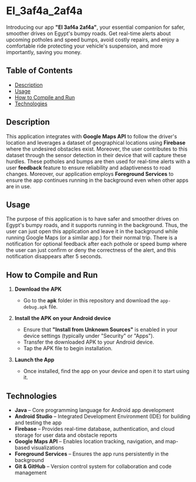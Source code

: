 # El_3af4a_2af4a

Introducing our app **"El 3af4a 2af4a"**, your essential companion for safer, smoother drives on Egypt's bumpy roads. Get real-time alerts about upcoming potholes and speed bumps, avoid costly repairs, and enjoy a comfortable ride protecting your vehicle's suspension, and more importantly, saving you money.

## Table of Contents
- [Description](#Description)
- [Usage](#Usage)
- [How to Compile and Run](#How-to-Compile-and-Run)
- [Technologies](#Technologies)

## Description
This application integrates with **Google Maps API** to follow the driver's location and leverages a dataset of geographical locations using **Firebase** where the undesired obstacles exist. Moreover, the user contributes to this dataset through the sensor detection in their device that will capture these hurdles. These potholes and bumps are then used for real-time alerts with a user **feedback** feature to ensure reliability and adaptiveness to road changes. Moreover, our application employs **Foreground Services** to ensure the app continues running in the background even when other apps are in use. 

## Usage
The purpose of this application is to have safer and smoother drives on Egypt's bumpy roads, and it supports running in the background. Thus, the user can just open this application and leave it in the background while running Google Maps (or a similar app.) for their normal trip. There is a notification for optional feedback after each pothole or speed bump where the user can just confirm or deny the correctness of the alert, and this notification disappears after 5 seconds. 

## How to Compile and Run

1. **Download the APK**  
   - Go to the **apk** folder in this repository and download the `app-debug.apk` file.

2. **Install the APK on your Android device**  
   - Ensure that **"Install from Unknown Sources"** is enabled in your device settings (typically under "Security" or "Apps").
   - Transfer the downloaded APK to your Android device.
   - Tap the APK file to begin installation.

3. **Launch the App**  
   - Once installed, find the app on your device and open it to start using it.


## Technologies
- **Java** – Core programming language for Android app development  
- **Android Studio** – Integrated Development Environment (IDE) for building and testing the app  
- **Firebase** – Provides real-time database, authentication, and cloud storage for user data and obstacle reports  
- **Google Maps API** – Enables location tracking, navigation, and map-based visualizations  
- **Foreground Services** – Ensures the app runs persistently in the background  
- **Git & GitHub** – Version control system for collaboration and code management  
